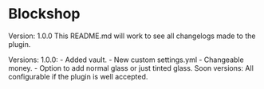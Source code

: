 # Blockshop

Version: 1.0.0
This README.md will work to see all changelogs made to the plugin.

Versions:
    1.0.0:
        - Added vault.
        - New custom settings.yml
        - Changeable money.
        - Option to add normal glass or just tinted glass.
    Soon versions: All configurable if the plugin is well accepted.
